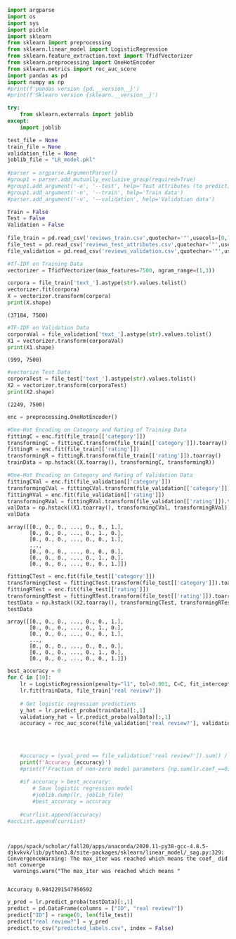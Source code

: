 

```python
import argparse
import os
import sys
import pickle
import sklearn
from sklearn import preprocessing
from sklearn.linear_model import LogisticRegression
from sklearn.feature_extraction.text import TfidfVectorizer
from sklearn.preprocessing import OneHotEncoder
from sklearn.metrics import roc_auc_score
import pandas as pd
import numpy as np
#print(f'pandas version {pd.__version__}')
#print(f'Sklearn version {sklearn.__version__}')
```


```python
try:
    from sklearn.externals import joblib
except:
    import joblib
```


```python
test_file = None
train_file = None
validation_file = None
joblib_file = "LR_model.pkl"
    
#parser = argparse.ArgumentParser()
#group1 = parser.add_mutually_exclusive_group(required=True)
#group1.add_argument('-e', '--test', help='Test attributes (to predict)')
#group1.add_argument('-n', '--train', help='Train data')
#parser.add_argument('-v', '--validation', help='Validation data')

Train = False
Test = False
Validation = False
    
file_train = pd.read_csv('reviews_train.csv',quotechar='"',usecols=[0,1,2,3],dtype={'real review?': int,'category': str, 'rating': int, 'text_': str})
file_test = pd.read_csv('reviews_test_attributes.csv',quotechar='"',usecols=[0,1,2,3,4],dtype={'real review?': int,'category': str, 'rating': int, 'text_': str})
file_validation = pd.read_csv('reviews_validation.csv',quotechar='"',usecols=[0,1,2,3],dtype={'real review?': int,'category': str, 'rating': int, 'text_': str}) 

```


```python
#Tf-IDF on Training Data 
vectorizer = TfidfVectorizer(max_features=7500, ngram_range=(1,3))

corpora = file_train['text_'].astype(str).values.tolist()
vectorizer.fit(corpora)
X = vectorizer.transform(corpora)
print(X.shape)
```

    (37184, 7500)



```python
#TF-IDF on Validation Data
corporaVal = file_validation['text_'].astype(str).values.tolist()
X1 = vectorizer.transform(corporaVal)
print(X1.shape)
```

    (999, 7500)



```python
#vectorize Test Data
corporaTest = file_test['text_'].astype(str).values.tolist()
X2 = vectorizer.transform(corporaTest)
print(X2.shape)
```

    (2249, 7500)



```python
enc = preprocessing.OneHotEncoder()

#One-Hot Encoding on Category and Rating of Training Data
fittingC = enc.fit(file_train[['category']])
transformingC = fittingC.transform(file_train[['category']]).toarray()
fittingR = enc.fit(file_train[['rating']])
transformingR = fittingR.transform(file_train[['rating']]).toarray()
trainData = np.hstack((X.toarray(), transformingC, transformingR))
```


```python
#One-Hot Encoding on Category and Rating of Validation Data
fittingCVal = enc.fit(file_validation[['category']])
transformingCVal = fittingCVal.transform(file_validation[['category']]).toarray()
fittingRVal = enc.fit(file_validation[['rating']])
transformingRVal = fittingRVal.transform(file_validation[['rating']]).toarray()
valData = np.hstack((X1.toarray(), transformingCVal, transformingRVal))
valData
```




    array([[0., 0., 0., ..., 0., 0., 1.],
           [0., 0., 0., ..., 0., 1., 0.],
           [0., 0., 0., ..., 0., 0., 1.],
           ...,
           [0., 0., 0., ..., 0., 0., 0.],
           [0., 0., 0., ..., 0., 1., 0.],
           [0., 0., 0., ..., 0., 0., 1.]])




```python
fittingCTest = enc.fit(file_test[['category']])
transformingCTest = fittingCTest.transform(file_test[['category']]).toarray()
fittingRTest = enc.fit(file_test[['rating']])
transformingRTest = fittingRTest.transform(file_test[['rating']]).toarray()
testData = np.hstack((X2.toarray(), transformingCTest, transformingRTest))
testData
```




    array([[0., 0., 0., ..., 0., 0., 1.],
           [0., 0., 0., ..., 0., 1., 0.],
           [0., 0., 0., ..., 0., 0., 1.],
           ...,
           [0., 0., 0., ..., 0., 0., 0.],
           [0., 0., 0., ..., 0., 1., 0.],
           [0., 0., 0., ..., 0., 0., 1.]])




```python
best_accuracy = 0
for C in [10]:
    lr = LogisticRegression(penalty="l1", tol=0.001, C=C, fit_intercept=True, solver="saga", intercept_scaling=1, random_state=42)
    lr.fit(trainData, file_train['real review?'])
    
    # Get logistic regression predictions
    y_hat = lr.predict_proba(trainData)[:,1]
    validationy_hat = lr.predict_proba(valData)[:,1]
    accuracy = roc_auc_score(file_validation['real review?'], validationy_hat)
    
   
    

    #accuracy = (yval_pred == file_validation['real review?']).sum() / file_validation['real review?'].size
    print(f'Accuracy {accuracy}')
    #print(f'Fraction of non-zero model parameters {np.sum(lr.coef_==0)+1}')
    
    #if accuracy > best_accuracy:
        # Save logistic regression model
        #joblib.dump(lr, joblib_file)
        #best_accuracy = accuracy
        
    #currlist.append(accuracy)
#accList.append(currList)

        
```

    /apps/spack/scholar/fall20/apps/anaconda/2020.11-py38-gcc-4.8.5-djkvkvk/lib/python3.8/site-packages/sklearn/linear_model/_sag.py:329: ConvergenceWarning: The max_iter was reached which means the coef_ did not converge
      warnings.warn("The max_iter was reached which means "


    Accuracy 0.9842291547950592



```python
y_pred = lr.predict_proba(testData)[:,1]
predict = pd.DataFrame(columns = ["ID", "real review?"])
predict["ID"] = range(0, len(file_test))
predict["real review?"] = y_pred
predict.to_csv("predicted_labels.csv", index = False)

       
  
```


```python

```
